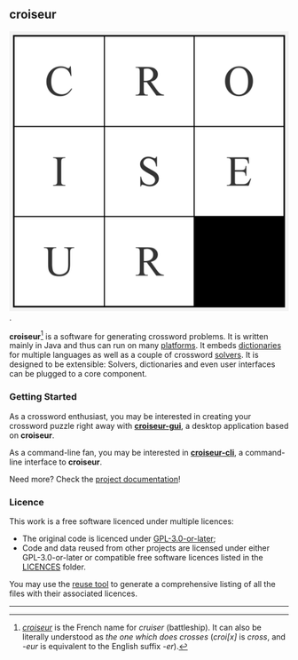 <!--
SPDX-FileCopyrightText: 2023 Antoine Belvire
SPDX-License-Identifier: GPL-3.0-or-later
-->

## croiseur

![Logo](croiseur-gui/croiseur-gui/src/main/resources/com/gitlab/super7ramp/croiseur/gui/application-icon.png).

**croiseur**[^1] is a software for generating crossword problems. It is written mainly in Java
and thus can run on many [platforms][]. It embeds [dictionaries][] for
multiple languages as well as a couple of crossword [solvers][]. It is designed to be
extensible: Solvers, dictionaries and even user interfaces can be plugged to a core component.

### Getting Started

As a crossword enthusiast, you may be interested in creating your crossword puzzle right away with
**[croiseur-gui][]**, a desktop application based on **croiseur**.

As a command-line fan, you may be interested in **[croiseur-cli][]**, a command-line interface to
**croiseur**.

Need more? Check the [project documentation](doc)!

### Licence

This work is a free software licenced under multiple licences:

* The original code is licenced under [GPL-3.0-or-later][];
* Code and data reused from other projects are licensed under either GPL-3.0-or-later or
  compatible free software licences listed in the [LICENCES][] folder.

You may use the [reuse tool](https://github.com/fsfe/reuse-tool) to generate a
comprehensive listing of all the files with their associated licences.

<!-- Reference Links -->

[croiseur-cli]: ./croiseur-cli

[croiseur-gui]: ./croiseur-gui

[dictionaries]: ./doc/references/0001-available-providers.md#dictionary-list

[GPL-3.0-or-later]: ./LICENSES/GPL-3.0-or-later.txt

[LICENCES]: LICENSES

[platforms]: https://wiki.openjdk.org/display/Build/Supported+Build+Platforms

[solvers]: ./doc/references/0001-available-providers.md#solvers

---

[^1]: [_croiseur_](https://en.wiktionary.org/wiki/croiseur) is the French name for _cruiser_
(battleship). It can also be literally understood as _the one which does crosses_ (_croi\[x\]_ is 
_cross_, and _-eur_ is equivalent to the English suffix _-er_).
